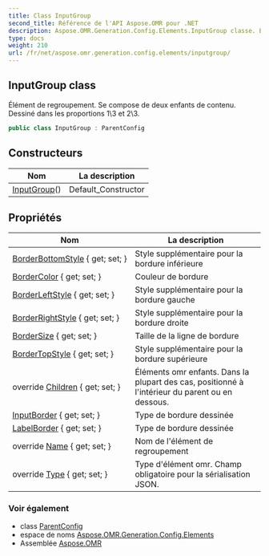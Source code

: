 ```yaml
---
title: Class InputGroup
second_title: Référence de l'API Aspose.OMR pour .NET
description: Aspose.OMR.Generation.Config.Elements.InputGroup classe. Élément de regroupement. Se compose de deux enfants de contenu. Dessiné dans les proportions 13 et 23.
type: docs
weight: 210
url: /fr/net/aspose.omr.generation.config.elements/inputgroup/
---
```

## InputGroup class

Élément de regroupement. Se compose de deux enfants de contenu. Dessiné dans les proportions 1\3 et 2\3.

```csharp
public class InputGroup : ParentConfig
```

## Constructeurs

| Nom | La description |
| --- | --- |
| [InputGroup](inputgroup/)() | Default_Constructor |

## Propriétés

| Nom | La description |
| --- | --- |
| [BorderBottomStyle](../../aspose.omr.generation.config.elements/inputgroup/borderbottomstyle/) { get; set; } | Style supplémentaire pour la bordure inférieure |
| [BorderColor](../../aspose.omr.generation.config.elements/inputgroup/bordercolor/) { get; set; } | Couleur de bordure |
| [BorderLeftStyle](../../aspose.omr.generation.config.elements/inputgroup/borderleftstyle/) { get; set; } | Style supplémentaire pour la bordure gauche |
| [BorderRightStyle](../../aspose.omr.generation.config.elements/inputgroup/borderrightstyle/) { get; set; } | Style supplémentaire pour la bordure droite |
| [BorderSize](../../aspose.omr.generation.config.elements/inputgroup/bordersize/) { get; set; } | Taille de la ligne de bordure |
| [BorderTopStyle](../../aspose.omr.generation.config.elements/inputgroup/bordertopstyle/) { get; set; } | Style supplémentaire pour la bordure supérieure |
| override [Children](../../aspose.omr.generation.config.elements/inputgroup/children/) { get; set; } | Éléments omr enfants. Dans la plupart des cas, positionné à l'intérieur du parent ou en dessous. |
| [InputBorder](../../aspose.omr.generation.config.elements/inputgroup/inputborder/) { get; set; } | Type de bordure dessinée |
| [LabelBorder](../../aspose.omr.generation.config.elements/inputgroup/labelborder/) { get; set; } | Type de bordure dessinée |
| override [Name](../../aspose.omr.generation.config.elements/inputgroup/name/) { get; set; } | Nom de l'élément de regroupement |
| override [Type](../../aspose.omr.generation.config.elements/inputgroup/type/) { get; set; } | Type d'élément omr. Champ obligatoire pour la sérialisation JSON. |

### Voir également

* class [ParentConfig](../../aspose.omr.generation.config/parentconfig/)
* espace de noms [Aspose.OMR.Generation.Config.Elements](../../aspose.omr.generation.config.elements/)
* Assemblée [Aspose.OMR](../../)


